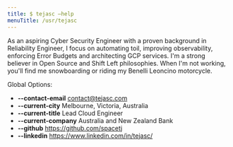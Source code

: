 ```yaml
---
title: $ tejasc —help
menuTitle: /usr/tejasc
---
```


As an aspiring Cyber Security Engineer with a proven background in Reliability Engineer, I focus on automating toil, improving observability, enforcing Error Budgets and architecting GCP services. I'm a strong believer in Open Source and Shift Left philosophies. When I'm not working, you'll find me snowboarding or riding my Benelli Leoncino motorcycle.

Global Options:

* **--contact-email**	     contact@tejasc.com
* **--current-city**	     Melbourne, Victoria, Australia
* **--current-title**	     Lead Cloud Engineer
* **--current-company**	 Australia and New Zealand Bank
* **--github** 	         https://github.com/spacetj
* **--linkedin**	         https://www.linkedin.com/in/tejasc/

